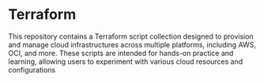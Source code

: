 # Terraform 

This repository contains a Terraform script collection designed to provision and manage cloud infrastructures across multiple platforms, including AWS, OCI, and more. These scripts are intended for hands-on practice and learning, allowing users to experiment with various cloud resources and configurations
